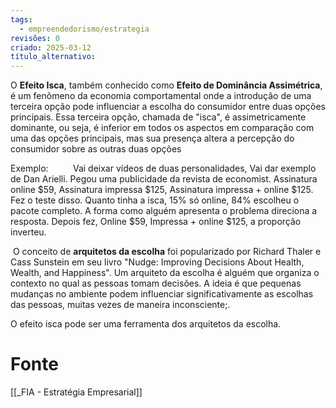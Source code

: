 ```yaml
---
tags:
  - empreendedorismo/estrategia
revisões: 0
criado: 2025-03-12
título_alternativo:
---
```

O **Efeito Isca**, também conhecido como **Efeito de Dominância Assimétrica**, é um fenômeno da economia comportamental onde a introdução de uma terceira opção pode influenciar a escolha do consumidor entre duas opções principais. Essa terceira opção, chamada de "isca", é assimetricamente dominante, ou seja, é inferior em todos os aspectos em comparação com uma das opções principais, mas sua presença altera a percepção do consumidor sobre as outras duas opções

Exemplo:          
	Vai deixar vídeos de duas personalidades, Vai dar exemplo de Dan Arielli. Pegou uma publicidade da revista de economist. Assinatura online $59, Assinatura impressa $125, Assinatura impressa + online $125. Fez o teste disso. Quanto tinha a isca, 15% só online, 84% escolheu o pacote completo. A forma como alguém apresenta o problema direciona a resposta. Depois fez, Online $59, Impressa + online $125, a proporção inverteu.


 O conceito de **arquitetos da escolha** foi popularizado por Richard Thaler e Cass Sunstein em seu livro "Nudge: Improving Decisions About Health, Wealth, and Happiness". Um arquiteto da escolha é alguém que organiza o contexto no qual as pessoas tomam decisões. A ideia é que pequenas mudanças no ambiente podem influenciar significativamente as escolhas das pessoas, muitas vezes de maneira inconsciente;.

O efeito isca pode ser uma ferramenta dos arquitetos da escolha. 
# Fonte
[[_FIA - Estratégia Empresarial]]